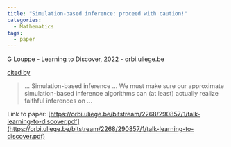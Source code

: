 ```yaml
---
title: "Simulation-based inference: proceed with caution!"
categories:
  - Mathematics
tags:
  - paper
---
```

G Louppe - Learning to Discover, 2022 - orbi.uliege.be

[cited by](None) 

>… Simulation-based inference … We must make sure our approximate simulation-based inference algorithms can (at least) actually realize faithful inferences on …

Link to paper: [https://orbi.uliege.be/bitstream/2268/290857/1/talk-learning-to-discover.pdf](https://orbi.uliege.be/bitstream/2268/290857/1/talk-learning-to-discover.pdf)
